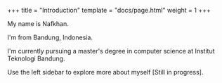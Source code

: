 +++
title = "Introduction"
template = "docs/page.html"
weight = 1
+++

My name is Nafkhan.

I'm from Bandung, Indonesia.

I'm currently pursuing a master's degree in computer science at Institut Teknologi Bandung.

Use the left sidebar to explore more about myself [Still in progress].
